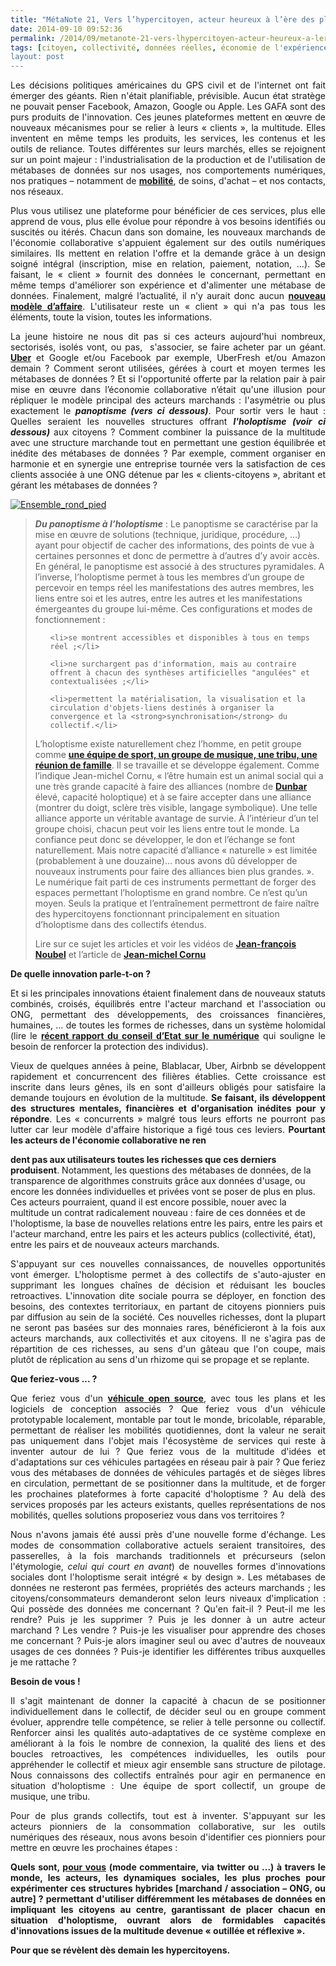 ```yaml
---
title: "MétaNote 21, Vers l’hypercitoyen, acteur heureux à l’ère des plateformes numériques"
date: 2014-09-10 09:52:36
permalink: /2014/09/metanote-21-vers-lhypercitoyen-acteur-heureux-a-lere-des-plateformes-numeriques.html
tags: [citoyen, collectivité, données réelles, économie de l'expérience, Fabrique des mobilités, holoptisme, intelligence collective, internet, open innovation, open source, plate-forme, sousveillance, surveillance]
layout: post
---
```


<p style="text-align: justify;">Les décisions politiques américaines du GPS civil et de l'internet ont fait émerger des géants. Rien n'était planifiable, prévisible. Aucun état stratège ne pouvait penser Facebook, Amazon, Google ou Apple. Les GAFA sont des purs produits de l'innovation. Ces jeunes plateformes mettent en œuvre de nouveaux mécanismes pour se relier à leurs « clients », la multitude. Elles inventent en même temps les produits, les services, les contenus et les outils de reliance. Toutes différentes sur leurs marchés, elles se rejoignent sur un point majeur : l'industrialisation de la production et de l'utilisation de métabases de données sur nos usages, nos comportements numériques, nos pratiques – notamment de <strong><a href="https://gabrielplassat.github.io/transportsdufutur/2014/09/apple-a-partir-du-99-vous-ne-vous-deplacerez-plus-comme-avant.html">mobilité</a></strong>, de soins, d'achat – et nos contacts, nos réseaux.</p>

<p style="text-align: justify;">Plus vous utilisez une plateforme pour bénéficier de ces services, plus elle apprend de vous, plus elle évolue pour répondre à vos besoins identifiés ou suscités ou itérés. Chacun dans son domaine, les nouveaux marchands de l'économie collaborative s'appuient également sur des outils numériques similaires. Ils mettent en relation l'offre et la demande grâce à un design soigné intégral (inscription, mise en relation, paiement, notation, …). Se faisant, le « client » fournit des données le concernant, permettant en même temps d'améliorer son expérience et d'alimenter une métabase de données. Finalement, malgré l’actualité, il n’y aurait donc aucun <strong><a href="https://www.futuribles.com/base/article/economie-circulaire-les-nouveaux-business-models/">nouveau modèle d’affaire</a></strong>. L'utilisateur reste un « client » qui n'a pas tous les éléments, toute la vision, toutes les informations.</p>

<p style="text-align: justify;"></p>

<!--more-->

<p style="text-align: justify;">La jeune histoire ne nous dit pas si ces acteurs aujourd'hui nombreux, sectorisés, isolés vont, ou pas,  s'associer, se faire acheter par un géant. <strong><a href="https://gabrielplassat.github.io/transportsdufutur/2014/09/uber-jusquou-allez-vous-aller-mkalanick.html">Uber</a></strong> et Google et/ou Facebook par exemple, UberFresh et/ou Amazon demain ? Comment seront utilisées, gérées à court et moyen termes les métabases de données ? Et si l'opportunité offerte par la relation pair à pair mise en œuvre dans l’économie collaborative n’était qu'une illusion pour répliquer le modèle principal des acteurs marchands : l'asymétrie ou plus exactement le <strong><em>panoptisme (vers ci dessous)</em></strong>. Pour sortir vers le haut : Quelles seraient les nouvelles structures offrant <strong><em>l'holoptisme (voir ci dessous)</em></strong> aux citoyens ? Comment combiner la puissance de la multitude avec une structure marchande tout en permettant une gestion équilibrée et inédite des métabases de données ? Par exemple, comment organiser en harmonie et en synergie une entreprise tournée vers la satisfaction de ces clients associée à une ONG détenue par les « clients-citoyens », abritant et gérant les métabases de données ?</p>

<p style="text-align: justify;"><a class="asset-img-link" href="https://gabrielplassat.github.io/transportsdufutur/wp-content/uploads/sites/6/old/6a0120a66d2ad4970b01a73e13119c970d-pi.png"><img class="asset asset-image at-xid-6a0120a66d2ad4970b01a73e13119c970d img-responsive" style="margin-left: auto; margin-right: auto;" title="Ensemble_rond_pied" src="/wp-content/uploads/sites/6/old/6a0120a66d2ad4970b01a73e13119c970d-320wi.png" alt="Ensemble_rond_pied" /></a></p>



<blockquote><strong><em>Du panoptisme à l’holoptisme</em></strong> : Le panoptisme se caractérise par la mise en œuvre de solutions (technique, juridique, procédure, …) ayant pour objectif de cacher des informations, des points de vue à certaines personnes et donc de permettre à d’autres d’y avoir accès. En général, le panoptisme est associé à des structures pyramidales. A l’inverse, l’holoptisme permet à tous les membres d’un groupe de percevoir en temps réel les manifestations des autres membres, les liens entre soi et les autres, entre les autres et les manifestations émergeantes du groupe lui-même. Ces configurations et modes de fonctionnement :

<ul>

 	<li>se montrent accessibles et disponibles à tous en temps réel ;</li>

 	<li>ne surchargent pas d'information, mais au contraire offrent à chacun des synthèses artificielles "angulées" et contextualisées ;</li>

 	<li>permettent la matérialisation, la visualisation et la circulation d'objets-liens destinés à organiser la convergence et la <strong>synchronisation</strong> du collectif.</li>

</ul>

L’holoptisme existe naturellement chez l’homme, en petit groupe comme <strong><a href="http://intelligences-connectees.fr/2010/03/12/lintelligence-collective-globale-ou-lavenement-de-lholoptisme-etendu/">une équipe de sport, un groupe de musique, une tribu, une réunion de famille</a></strong>. Il se travaille et se développe également. Comme l’indique Jean-michel Cornu, « l’être humain est un animal social qui a une très grande capacité à faire des alliances (nombre de <strong><a href="http://www.cornu.eu.org/news/donner-une-capacite-naturelle-mais-limitee">Dunbar</a></strong> élevé, capacité holoptique) et à se faire accepter dans une alliance (montrer du doigt, sclère très visible, langage symbolique). Une telle alliance apporte un véritable avantage de survie. À l’intérieur d’un tel groupe choisi, chacun peut voir les liens entre tout le monde. La confiance peut donc se développer, le don et l’échange se font naturellement. Mais notre capacité d’alliance « naturelle » est limitée (probablement à une douzaine)… nous avons dû développer de nouveaux instruments pour faire des alliances bien plus grandes. ». Le numérique fait parti de ces instruments permettant de forger des espaces permettant l’holoptisme en grand nombre. Ce n’est qu’un moyen. Seuls la pratique et l’entraînement permettront de faire naître des hypercitoyens fonctionnant principalement en situation d’holoptisme dans des collectifs étendus.



Lire sur ce sujet les articles et voir les vidéos de <strong><a href="http://noubel.fr/">Jean-françois Noubel</a></strong> et l’article de <strong><a href="http://www.cornu.eu.org/news/donner-une-capacite-naturelle-mais-limitee">Jean-michel Cornu</a></strong></blockquote>

<strong>De quelle innovation parle-t-on ?</strong>

<p style="text-align: justify;">Et si les principales innovations étaient finalement dans de nouveaux statuts combinés, croisés, équilibrés entre l'acteur marchand et l'association ou ONG, permettant des développements, des croissances financières, humaines, … de toutes les formes de richesses, dans un système holomidal (lire le <strong><a href="http://www.conseil-etat.fr/fr/communiques-de-presse/etude-annuelle-2014-le-numerique-et-les-droits-fondamentaux.html">récent rapport du conseil d’Etat sur le numérique</a></strong> qui souligne le besoin de renforcer la protection des individus).</p>

<p style="text-align: justify;">Vieux de quelques années à peine, Blablacar, Uber, Airbnb se développent rapidement et concurrencent des filières établies. Cette croissance est inscrite dans leurs gênes, ils en sont d'ailleurs obligés pour satisfaire la demande toujours en évolution de la multitude. <strong>Se faisant, ils développent des structures mentales, financières et d'organisation inédites pour y répondre</strong>. Les « concurrents » malgré tous leurs efforts ne pourront pas lutter car leur modèle d'affaire historique a figé tous ces leviers. <strong>Pourtant les acteurs de l'économie collaborative ne ren

dent pas aux utilisateurs toutes les richesses que ces derniers produisent</strong>. Notamment, les questions des métabases de données, de la transparence de algorithmes construits grâce aux données d'usage, ou encore les données individuelles et privées vont se poser de plus en plus. Ces acteurs pourraient, quand il est encore possible, nouer avec la multitude un contrat radicalement nouveau : faire de ces données et de l'holoptisme, la base de nouvelles relations entre les pairs, entre les pairs et l'acteur marchand, entre les pairs et les acteurs publics (collectivité, état), entre les pairs et de nouveaux acteurs marchands.</p>

<p style="text-align: justify;">S'appuyant sur ces nouvelles connaissances, de nouvelles opportunités vont émerger. L'holoptisme permet à des collectifs de s'auto-ajuster en supprimant les longues chaînes de décision et réduisant les boucles retroactives. L'innovation dite sociale pourra se déployer, en fonction des besoins, des contextes territoriaux, en partant de citoyens pionniers puis par diffusion au sein de la société. Ces nouvelles richesses, dont la plupart ne seront pas basées sur des monnaies rares, bénéficieront à la fois aux acteurs marchands, aux collectivités et aux citoyens. Il ne s'agira pas de répartition de ces richesses, au sens d'un gâteau que l'on coupe, mais plutôt de réplication au sens d'un rhizome qui se propage et se replante.</p>

<p style="text-align: justify;"><strong>Que feriez-vous ... ?</strong></p>

<p style="text-align: justify;">Que feriez vous d'un <strong><a href="https://gabrielplassat.github.io/transportsdufutur/2014/07/rappel-massif-de-vehicule-des-erreurs-ou-une-chance.html">véhicule open source</a></strong>, avec tous les plans et les logiciels de conception associés ? Que feriez vous d'un véhicule prototypable localement, montable par tout le monde, bricolable, réparable, permettant de réaliser les mobilités quotidiennes, dont la valeur ne serait pas uniquement dans l'objet mais l'écosystème de services qui reste à inventer autour de lui ? Que feriez vous de la multitude d'idées et d'adaptations sur ces véhicules partagées en réseau pair à pair ? Que feriez vous des métabases de données de véhicules partagés et de sièges libres en circulation, permettant de se positionner dans la multitude, et de forger les prochaines plateformes à forte capacité d'holoptisme ? Au delà des services proposés par les acteurs existants, quelles représentations de nos mobilités, quelles solutions proposeriez vous dans vos territoires ?</p>

<p style="text-align: justify;">Nous n'avons jamais été aussi près d'une nouvelle forme d'échange. Les modes de consommation collaborative actuels seraient transitoires, des passerelles, à la fois marchands traditionnels et précurseurs (selon l'étymologie, <em>celui qui court en avant</em>) de nouvelles formes d'innovations sociales dont l'holoptisme serait intégré « by design ». Les métabases de données ne resteront pas fermées, propriétés des acteurs marchands ; les citoyens/consommateurs demanderont selon leurs niveaux d'implication : Qui possède des données me concernant ? Qu'en fait-il ? Peut-il me les rendre? Puis je les supprimer ? Puis je les donner à un autre acteur marchand ? Les vendre ? Puis-je les visualiser pour apprendre des choses me concernant ? Puis-je alors imaginer seul ou avec d'autres de nouveaux usages de ces données ? Puis-je identifier les différentes tribus auxquelles je me rattache ?</p>

<p style="text-align: justify;"><strong>Besoin de vous !</strong></p>

<p style="text-align: justify;">Il s'agit maintenant de donner la capacité à chacun de se positionner individuellement dans le collectif, de décider seul ou en groupe comment évoluer, apprendre telle compétence, se relier à telle personne ou collectif. Renforcer ainsi les qualités auto-adaptatives de ce système complexe en améliorant à la fois le nombre de connexion, la qualité des liens et des boucles retroactives, les compétences individuelles, les outils pour appréhender le collectif et mieux agir ensemble sans structure de pilotage. Nous connaissons des collectifs entraînés pour agir en permanence en situation d'holoptisme : Une équipe de sport collectif, un groupe de musique, une tribu.</p>

<p style="text-align: justify;">Pour de plus grands collectifs, tout est à inventer. S'appuyant sur les acteurs pionniers de la consommation collaborative, sur les outils numériques des réseaux, nous avons besoin d'identifier ces pionniers pour mettre en œuvre les prochaines étapes :</p>

<p style="text-align: justify;"><strong>Quels sont, <span style="text-decoration: underline;">pour vous</span> (mode commentaire, via twitter ou ...) à travers le monde, les acteurs, les dynamiques sociales, les plus proches pour expérimenter ces structures hybrides [marchand / association – ONG, ou autre] ? permettant d'utiliser différemment les métabases de données en impliquant les citoyens au centre, garantissant de placer chacun en situation d'holoptisme, ouvrant alors de formidables capacités d'innovations issues de la multitude devenue « outillée et réflexive ». </strong></p>

<p style="text-align: justify;"><strong>Pour que se révèlent dès demain les hypercitoyens.</strong></p>

